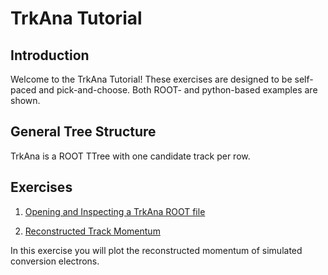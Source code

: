 # TrkAna Tutorial

## Introduction

Welcome to the TrkAna Tutorial! These exercises are designed to be self-paced and pick-and-choose. Both ROOT- and python-based examples are shown.

## General Tree Structure

TrkAna is a ROOT TTree with one candidate track per row. 

## Exercises

1. [Opening and Inspecting a TrkAna ROOT file](opening.md)

1. [Reconstructed Track Momentum](reco-mom.md)

In this exercise you will plot the reconstructed momentum of simulated conversion electrons.
